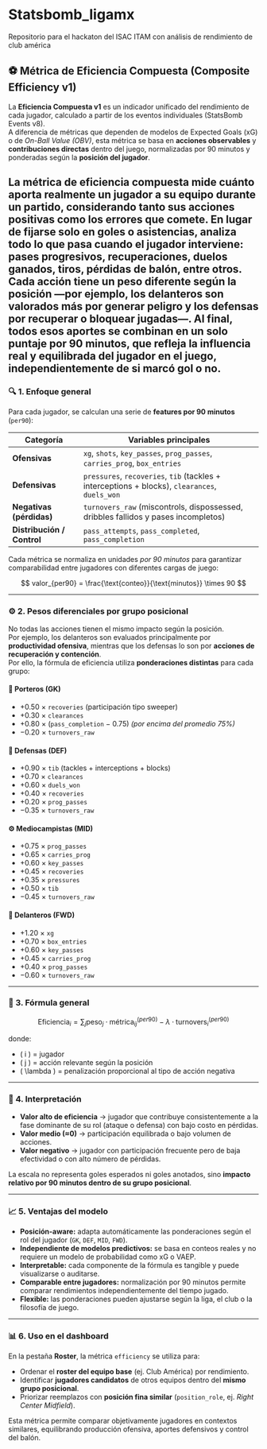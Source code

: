 # Statsbomb_ligamx
Repositorio para el hackaton del ISAC ITAM con análisis de rendimiento de club américa


## ⚽️ Métrica de Eficiencia Compuesta (Composite Efficiency v1)

La **Eficiencia Compuesta v1** es un indicador unificado del rendimiento de cada jugador, calculado a partir de los eventos individuales (StatsBomb Events v8).  
A diferencia de métricas que dependen de modelos de Expected Goals (xG) o de *On-Ball Value (OBV)*, esta métrica se basa en **acciones observables** y **contribuciones directas** dentro del juego, normalizadas por 90 minutos y ponderadas según la **posición del jugador**.


La métrica de eficiencia compuesta mide cuánto aporta realmente un jugador a su equipo durante un partido, considerando tanto sus acciones positivas como los errores que comete.
En lugar de fijarse solo en goles o asistencias, analiza todo lo que pasa cuando el jugador interviene: pases progresivos, recuperaciones, duelos ganados, tiros, pérdidas de balón, entre otros.
Cada acción tiene un peso diferente según la posición —por ejemplo, los delanteros son valorados más por generar peligro y los defensas por recuperar o bloquear jugadas—.
Al final, todos esos aportes se combinan en un solo puntaje por 90 minutos, que refleja la influencia real y equilibrada del jugador en el juego, independientemente de si marcó gol o no.
---

### 🔍 1. Enfoque general

Para cada jugador, se calculan una serie de **features por 90 minutos** (`per90`):

| Categoría | Variables principales |
|------------|------------------------|
| **Ofensivas** | `xg`, `shots`, `key_passes`, `prog_passes`, `carries_prog`, `box_entries` |
| **Defensivas** | `pressures`, `recoveries`, `tib` (tackles + interceptions + blocks), `clearances`, `duels_won` |
| **Negativas (pérdidas)** | `turnovers_raw` (miscontrols, dispossessed, dribbles fallidos y pases incompletos) |
| **Distribución / Control** | `pass_attempts`, `pass_completed`, `pass_completion` |

Cada métrica se normaliza en unidades *por 90 minutos* para garantizar comparabilidad entre jugadores con diferentes cargas de juego:

$$
valor_{per90} = \frac{\text{conteo}}{\text{minutos}} \times 90
$$

---

### ⚙️ 2. Pesos diferenciales por grupo posicional

No todas las acciones tienen el mismo impacto según la posición.  
Por ejemplo, los delanteros son evaluados principalmente por **productividad ofensiva**, mientras que los defensas lo son por **acciones de recuperación y contención**.  
Por ello, la fórmula de eficiencia utiliza **ponderaciones distintas** para cada grupo:

#### 🧤 Porteros (GK)
- +0.50 × `recoveries` (participación tipo sweeper)
- +0.30 × `clearances`
- +0.80 × (`pass_completion` − 0.75)  _(por encima del promedio 75%)_
- −0.20 × `turnovers_raw`

#### 🧱 Defensas (DEF)
- +0.90 × `tib`  (tackles + interceptions + blocks)
- +0.70 × `clearances`
- +0.60 × `duels_won`
- +0.40 × `recoveries`
- +0.20 × `prog_passes`
- −0.35 × `turnovers_raw`

#### ⚙️ Mediocampistas (MID)
- +0.75 × `prog_passes`
- +0.65 × `carries_prog`
- +0.60 × `key_passes`
- +0.45 × `recoveries`
- +0.35 × `pressures`
- +0.50 × `tib`
- −0.45 × `turnovers_raw`

#### 🎯 Delanteros (FWD)
- +1.20 × `xg`
- +0.70 × `box_entries`
- +0.60 × `key_passes`
- +0.45 × `carries_prog`
- +0.40 × `prog_passes`
- −0.60 × `turnovers_raw`

---

### 🧮 3. Fórmula general

$$
\text{Eficiencia}_i = \sum_j \text{peso}_j \cdot \text{métrica}_{ij}^{(per90)} - \lambda \cdot \text{turnovers}_{i}^{(per90)}
$$

donde:  
- \( i \) = jugador  
- \( j \) = acción relevante según la posición  
- \( \lambda \) = penalización proporcional al tipo de acción negativa

---

### 🎯 4. Interpretación

- **Valor alto de eficiencia** → jugador que contribuye consistentemente a la fase dominante de su rol (ataque o defensa) con bajo costo en pérdidas.  
- **Valor medio (≈0)** → participación equilibrada o bajo volumen de acciones.  
- **Valor negativo** → jugador con participación frecuente pero de baja efectividad o con alto número de pérdidas.

La escala no representa goles esperados ni goles anotados, sino **impacto relativo por 90 minutos dentro de su grupo posicional**.

---

### 📈 5. Ventajas del modelo

- **Posición-aware:** adapta automáticamente las ponderaciones según el rol del jugador (`GK`, `DEF`, `MID`, `FWD`).
- **Independiente de modelos predictivos:** se basa en conteos reales y no requiere un modelo de probabilidad como xG o VAEP.
- **Interpretable:** cada componente de la fórmula es tangible y puede visualizarse o auditarse.
- **Comparable entre jugadores:** normalización por 90 minutos permite comparar rendimientos independientemente del tiempo jugado.
- **Flexible:** las ponderaciones pueden ajustarse según la liga, el club o la filosofía de juego.

---

### 📊 6. Uso en el dashboard

En la pestaña **Roster**, la métrica `efficiency` se utiliza para:
- Ordenar el **roster del equipo base** (ej. Club América) por rendimiento.
- Identificar **jugadores candidatos** de otros equipos dentro del **mismo grupo posicional**.
- Priorizar reemplazos con **posición fina similar** (`position_role`, ej. *Right Center Midfield*).

Esta métrica permite comparar objetivamente jugadores en contextos similares, equilibrando producción ofensiva, aportes defensivos y control del balón.
